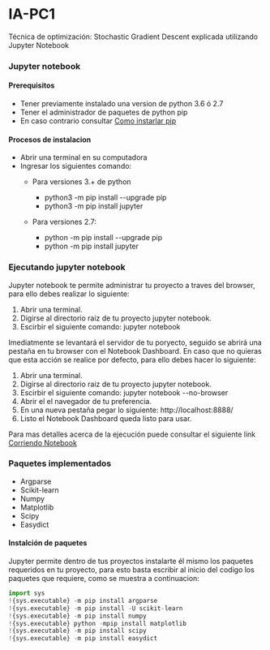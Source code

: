 # IA-PC1
Técnica de optimización: Stochastic Gradient Descent explicada utilizando Jupyter Notebook
### Jupyter notebook

#### Prerequisitos
  - Tener previamente instalado una version de python 3.6 ó 2.7
  - Tener el administrador de paquetes de python pip
  - En caso contrario consultar [Como instarlar pip](https://recursospython.com/guias-y-manuales/instalacion-y-utilizacion-de-pip-en-windows-linux-y-os-x/)
#### Procesos de instalacion

  - Abrir una terminal en su computadora
  - Ingresar los siguientes comando:
    - Para versiones 3.+ de python
      - python3 -m pip install --upgrade pip
      - python3 -m pip install jupyter
    
    - Para versiones 2.7:
      - python -m pip install --upgrade pip
      - python -m pip install jupyter

 ### Ejecutando jupyter notebook
 Jupyter notebook te permite administrar tu proyecto a traves del browser, para ello debes realizar lo siguiente:
 1. Abrir una terminal.
 2. Digirse al directorio raiz de tu proyecto jupyter notebook.
 3. Escirbir el siguiente comando: jupyter notebook
 
 Imediatmente se levantará el servidor de tu poryecto, seguido se abrirá una pestaña en tu browser con el Notebook Dashboard.
 En caso que no quieras que esta acción se realice por defecto, para ello debes hacer lo siguiente:
 
 1. Abrir una terminal.
 2. Digirse al directorio raiz de tu proyecto jupyter notebook.
 3. Escirbir el siguiente comando: jupyter notebook --no-browser
 4. Abrir el el navegador de tu preferencia.
 5. En una nueva pestaña pegar lo siguiente: http://localhost:8888/
 6. Listo el Notebook Dashboard queda listo para usar.
 
 Para mas detalles acerca de la ejecución puede consultar el siguiente link [Corriendo Notebook](https://jupyter.readthedocs.io/en/latest/running.html#running)
 
 ### Paquetes implementados
  - Argparse
  - Scikit-learn
  - Numpy
  - Matplotlib
  - Scipy
  - Easydict
 
 #### Instalción de paquetes
Jupyter permite dentro de tus proyectos instalarte él mismo los paquetes requeridos en tu proyecto,
para esto basta escribir al inicio del codigo los paquetes que requiere,
como se muestra a continuacion:

```python
import sys
!{sys.executable} -m pip install argparse
!{sys.executable} -m pip install -U scikit-learn
!{sys.executable} -m pip install numpy
!{sys.executable} python -mpip install matplotlib
!{sys.executable} -m pip install scipy
!{sys.executable} -m pip install easydict
```